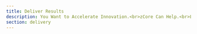 ```yaml
---
title: Deliver Results
description: You Want to Accelerate Innovation.<br>zCore Can Help.<br>Let's Talk.
section: delivery
---
```

